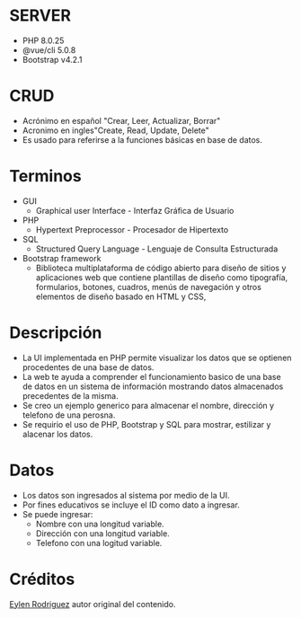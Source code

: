# SERVER
- PHP  8.0.25
- @vue/cli 5.0.8
- Bootstrap v4.2.1
# CRUD
- Acrónimo en español "Crear, Leer, Actualizar, Borrar"  
- Acronimo en ingles"Create, Read, Update, Delete" 
- Es usado para referirse a la funciones
  básicas en base de datos.
# Terminos
- GUI
  - Graphical user Interface - Interfaz Gráfica de Usuario
- PHP
  - Hypertext Preprocessor - Procesador de Hipertexto
- SQL
  - Structured Query Language - Lenguaje de Consulta Estructurada
 - Bootstrap framework
   - Biblioteca multiplataforma de código abierto para diseño de sitios
  y aplicaciones web que contiene plantillas de diseño como tipografía, 
  formularios, botones, cuadros, menús de navegación y otros elementos 
  de diseño basado en HTML y CSS, 
# Descripción
 - La UI implementada en PHP permite visualizar los datos que
   se optienen procedentes de una base de datos.
 - La web te ayuda a comprender el funcionamiento basico de una base de datos
   en un sistema de información mostrando datos almacenados precedentes de la
   misma.
 - Se creo un ejemplo generico para almacenar el nombre, dirección y telefono
   de una perosna.
 - Se requirio el uso de PHP, Bootstrap y SQL para mostrar, estilizar y 
   alacenar los datos.
# Datos
- Los datos son ingresados al sistema por medio de la UI.
- Por fines educativos se incluye el ID como dato a ingresar.
- Se puede ingresar: 
  - Nombre con una longitud variable.
  - Dirección con una longitud variable.
  - Telefono con una logitud variable.
 # Créditos
 
[Eylen Rodriguez](https://github.com/Eylen98/crudsuplos.git) autor original del contenido.
